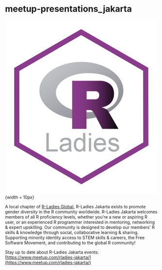 # meetup-presentations_jakarta

![Alt text](./sticker_rladies.png){width = 10px}

A local chapter of [R-Ladies Global](https://rladies.org/), R-Ladies Jakarta exists to promote gender diversity in the R community worldwide. R-Ladies Jakarta welcomes members of all R proficiency levels, whether you're a new or aspiring R user, or an experienced R programmer interested in mentoring, networking & expert upskilling. Our community is designed to develop our members' R skills & knowledge through social, collaborative learning & sharing. Supporting minority identity access to STEM skills & careers, the Free Software Movement, and contributing to the global R community!   

Stay up to date about R-Ladies Jakarta events: [https://www.meetup.com/rladies-jakarta/](https://www.meetup.com/rladies-jakarta/)

